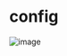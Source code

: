# config

![image](https://github.com/user-attachments/assets/d53baeac-d609-49a8-861f-2d50f7bd0502)
